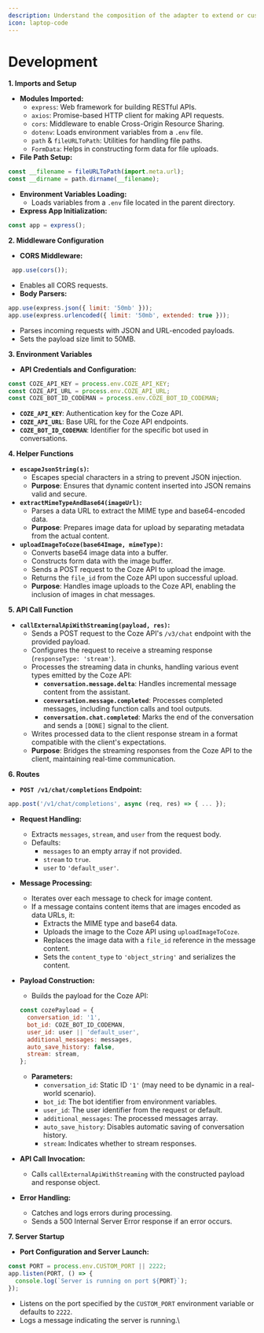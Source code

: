 ```yaml
---
description: Understand the composition of the adapter to extend or customize as needed.
icon: laptop-code
---
```


# Development

**1. Imports and Setup**

* **Modules Imported:**
  * `express`: Web framework for building RESTful APIs.
  * `axios`: Promise-based HTTP client for making API requests.
  * `cors`: Middleware to enable Cross-Origin Resource Sharing.
  * `dotenv`: Loads environment variables from a `.env` file.
  * `path` & `fileURLToPath`: Utilities for handling file paths.
  * `FormData`: Helps in constructing form data for file uploads.
* **File Path Setup:**

```javascript
const __filename = fileURLToPath(import.meta.url);
const __dirname = path.dirname(__filename);
```

* **Environment Variables Loading:**
  * Loads variables from a `.env` file located in the parent directory.
* **Express App Initialization:**

```javascript
const app = express();
```

**2. Middleware Configuration**

* **CORS Middleware:**

```javascript
 app.use(cors());
```

* Enables all CORS requests.
* **Body Parsers:**

```javascript
app.use(express.json({ limit: '50mb' }));
app.use(express.urlencoded({ limit: '50mb', extended: true }));
```

* Parses incoming requests with JSON and URL-encoded payloads.
* Sets the payload size limit to 50MB.

**3. Environment Variables**

* **API Credentials and Configuration:**

```javascript
const COZE_API_KEY = process.env.COZE_API_KEY;
const COZE_API_URL = process.env.COZE_API_URL;
const COZE_BOT_ID_CODEMAN = process.env.COZE_BOT_ID_CODEMAN;
```

* **`COZE_API_KEY`**: Authentication key for the Coze API.
* **`COZE_API_URL`**: Base URL for the Coze API endpoints.
* **`COZE_BOT_ID_CODEMAN`**: Identifier for the specific bot used in conversations.

**4. Helper Functions**

* **`escapeJsonString(s)`:**
  * Escapes special characters in a string to prevent JSON injection.
  * **Purpose**: Ensures that dynamic content inserted into JSON remains valid and secure.
* **`extractMimeTypeAndBase64(imageUrl)`:**
  * Parses a data URL to extract the MIME type and base64-encoded data.
  * **Purpose**: Prepares image data for upload by separating metadata from the actual content.
* **`uploadImageToCoze(base64Image, mimeType)`:**
  * Converts base64 image data into a buffer.
  * Constructs form data with the image buffer.
  * Sends a POST request to the Coze API to upload the image.
  * Returns the `file_id` from the Coze API upon successful upload.
  * **Purpose**: Handles image uploads to the Coze API, enabling the inclusion of images in chat messages.

**5. API Call Function**

* **`callExternalApiWithStreaming(payload, res)`:**
  * Sends a POST request to the Coze API's `/v3/chat` endpoint with the provided payload.
  * Configures the request to receive a streaming response (`responseType: 'stream'`).
  * Processes the streaming data in chunks, handling various event types emitted by the Coze API:
    * **`conversation.message.delta`**: Handles incremental message content from the assistant.
    * **`conversation.message.completed`**: Processes completed messages, including function calls and tool outputs.
    * **`conversation.chat.completed`**: Marks the end of the conversation and sends a `[DONE]` signal to the client.
  * Writes processed data to the client response stream in a format compatible with the client's expectations.
  * **Purpose**: Bridges the streaming responses from the Coze API to the client, maintaining real-time communication.

**6. Routes**

* **`POST /v1/chat/completions` Endpoint:**

```javascript
app.post('/v1/chat/completions', async (req, res) => { ... });
```

* **Request Handling:**
  * Extracts `messages`, `stream`, and `user` from the request body.
  * Defaults:
    * `messages` to an empty array if not provided.
    * `stream` to `true`.
    * `user` to `'default_user'`.
* **Message Processing:**
  * Iterates over each message to check for image content.
  * If a message contains content items that are images encoded as data URLs, it:
    * Extracts the MIME type and base64 data.
    * Uploads the image to the Coze API using `uploadImageToCoze`.
    * Replaces the image data with a `file_id` reference in the message content.
    * Sets the `content_type` to `'object_string'` and serializes the content.
*   **Payload Construction:**

    * Builds the payload for the Coze API:

    ```javascript
    const cozePayload = {
      conversation_id: '1',
      bot_id: COZE_BOT_ID_CODEMAN,
      user_id: user || 'default_user',
      additional_messages: messages,
      auto_save_history: false,
      stream: stream,
    };
    ```

    * **Parameters:**
      * `conversation_id`: Static ID `'1'` (may need to be dynamic in a real-world scenario).
      * `bot_id`: The bot identifier from environment variables.
      * `user_id`: The user identifier from the request or default.
      * `additional_messages`: The processed messages array.
      * `auto_save_history`: Disables automatic saving of conversation history.
      * `stream`: Indicates whether to stream responses.
* **API Call Invocation:**
  * Calls `callExternalApiWithStreaming` with the constructed payload and response object.
* **Error Handling:**
  * Catches and logs errors during processing.
  * Sends a 500 Internal Server Error response if an error occurs.

**7. Server Startup**

* **Port Configuration and Server Launch:**

```javascript
const PORT = process.env.CUSTOM_PORT || 2222;
app.listen(PORT, () => {
  console.log(`Server is running on port ${PORT}`);
});
```

* Listens on the port specified by the `CUSTOM_PORT` environment variable or defaults to `2222`.
* Logs a message indicating the server is running.\
